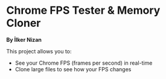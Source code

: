 # Chrome FPS Tester & Memory Cloner

**By İlker Nizan**

This project allows you to:  
- See your Chrome FPS (frames per second) in real-time  
- Clone large files to see how your FPS changes 
